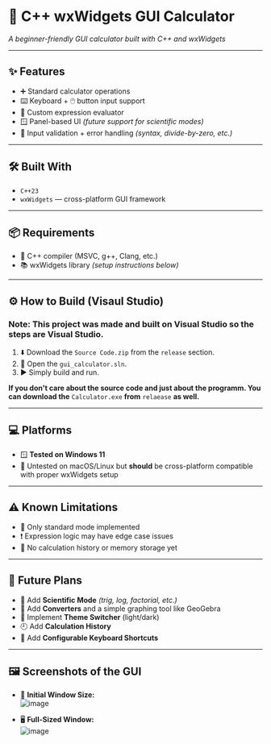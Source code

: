 # 🧮 C++ wxWidgets GUI Calculator  
*A beginner-friendly GUI calculator built with C++ and wxWidgets*

---

## ✨ Features

- ➕ Standard calculator operations  
- ⌨️ Keyboard + 🖱️ button input support  
- 🧠 Custom expression evaluator  
- 🪟 Panel-based UI *(future support for scientific modes)*  
- 🚫 Input validation + error handling *(syntax, divide-by-zero, etc.)*

---

## 🛠️ Built With

- `C++23`  
- `wxWidgets` — cross-platform GUI framework

---

## 📦 Requirements

- 🧰 C++ compiler (MSVC, g++, Clang, etc.)  
- 📚 wxWidgets library *(setup instructions below)*

---

## ⚙️ How to Build (Visaul Studio)

### Note: This project was made and built on Visual Studio so the steps are Visual Studio.

1. ⬇️ Download the `Source Code.zip` from the `release` section.
2. 🧷 Open the `gui_calculator.sln`.
3. ▶️ Simply build and run.

**If you don't care about the source code and just about the programm. You can download the** `Calculator.exe` **from** `relaease` **as well.**

---

## 💻 Platforms

- 🪟 **Tested on Windows 11**  
- 🧪 Untested on macOS/Linux but **should** be cross-platform compatible with proper wxWidgets setup

---

## ⚠️ Known Limitations

- 📏 Only standard mode implemented  
- ❗ Expression logic may have edge case issues  
- 📜 No calculation history or memory storage yet

---

## 🚀 Future Plans

- 🧮 Add **Scientific Mode** *(trig, log, factorial, etc.)*  
- 🔁 Add **Converters** and a simple graphing tool like GeoGebra  
- 🌙 Implement **Theme Switcher** (light/dark)  
- 🕘 Add **Calculation History**  
- 🎹 Add **Configurable Keyboard Shortcuts**

---

## 🖼️ Screenshots of the GUI

- 🔳 **Initial Window Size:**  
  ![image](https://github.com/user-attachments/assets/d65ac3ad-e344-4e3d-bbff-f23bd006ffc9)

- 🖥️ **Full-Sized Window:**  
  ![image](https://github.com/user-attachments/assets/73c20342-9bf5-4c5c-a5c4-2b6cf4f708ea)
